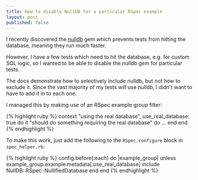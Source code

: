 ```yaml
---
title: How to disable NullDB for a particular RSpec example
layout: post
published: false
---
```

I recently discovered the [nulldb] gem which prevents tests from hitting the database, meaning they run much faster.

However, I have a few tests which need to hit the database, e.g. for custom SQL logic, so I wanted to be able to disable the nulldb gem for particular tests.

The docs demonstrate how to selectively include nulldb, but not how to exclude it.
Since the vast majority of my tests will use nulldb, I didn't want to have to add it in to each one.

I managed this by making use of an RSpec example group filter:

{% highlight ruby %}
context "using the real database", use_real_database: true do
  it "should do something requiring the real database" do
    ...
  end
end
{% endhighlight %}

To make this work, just add the following to the `RSpec.configure` block in
`spec_helper.rb`:

{% highlight ruby %}
config.before(:each) do |example_group|
  unless example_group.example.metadata[:use_real_database]
    include NullDB::RSpec::NullifiedDatabase
  end
end
{% endhighlight %}

[nulldb]: "http://github.com/nulldb/nulldb"
